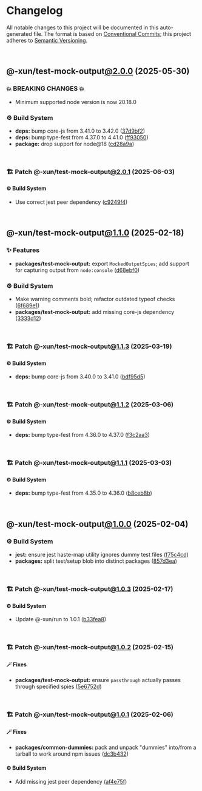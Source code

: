 # Changelog

All notable changes to this project will be documented in this auto-generated
file. The format is based on [Conventional Commits][1];
this project adheres to [Semantic Versioning][2].

<br />

## @-xun/test-mock-output[@2.0.0][3] (2025-05-30)

### 💥 BREAKING CHANGES 💥

- Minimum supported node version is now 20.18.0

### ⚙️ Build System

- **deps:** bump core-js from 3.41.0 to 3.42.0 ([37d9bf2][4])
- **deps:** bump type-fest from 4.37.0 to 4.41.0 ([ff93050][5])
- **package:** drop support for node\@18 ([cd28a9a][6])

<br />

### 🏗️ Patch @-xun/test-mock-output[@2.0.1][7] (2025-06-03)

#### ⚙️ Build System

- Use correct jest peer dependency ([c9249f4][8])

<br />

## @-xun/test-mock-output[@1.1.0][9] (2025-02-18)

### ✨ Features

- **packages/test-mock-output:** export `MockedOutputSpies`; add support for capturing output from `node:console` ([d68ebf0][10])

### ⚙️ Build System

- Make warning comments bold; refactor outdated typeof checks ([6f689e1][11])
- **packages/test-mock-output:** add missing core-js dependency ([3333d12][12])

<br />

### 🏗️ Patch @-xun/test-mock-output[@1.1.3][13] (2025-03-19)

#### ⚙️ Build System

- **deps:** bump core-js from 3.40.0 to 3.41.0 ([bdf95d5][14])

<br />

### 🏗️ Patch @-xun/test-mock-output[@1.1.2][15] (2025-03-06)

#### ⚙️ Build System

- **deps:** bump type-fest from 4.36.0 to 4.37.0 ([f3c2aa3][16])

<br />

### 🏗️ Patch @-xun/test-mock-output[@1.1.1][17] (2025-03-03)

#### ⚙️ Build System

- **deps:** bump type-fest from 4.35.0 to 4.36.0 ([b8ceb8b][18])

<br />

## @-xun/test-mock-output[@1.0.0][19] (2025-02-04)

### ⚙️ Build System

- **jest:** ensure jest haste-map utility ignores dummy test files ([f75c4cd][20])
- **packages:** split test/setup blob into distinct packages ([857d3ea][21])

<br />

### 🏗️ Patch @-xun/test-mock-output[@1.0.3][22] (2025-02-17)

#### ⚙️ Build System

- Update @-xun/run to 1.0.1 ([b33fea8][23])

<br />

### 🏗️ Patch @-xun/test-mock-output[@1.0.2][24] (2025-02-15)

#### 🪄 Fixes

- **packages/test-mock-output:** ensure `passthrough` actually passes through specified spies ([5e6752d][25])

<br />

### 🏗️ Patch @-xun/test-mock-output[@1.0.1][26] (2025-02-06)

#### 🪄 Fixes

- **packages/common-dummies:** pack and unpack "dummies" into/from a tarball to work around npm issues ([dc3b432][27])

#### ⚙️ Build System

- Add missing jest peer dependency ([af4e75f][28])

[1]: https://conventionalcommits.org
[2]: https://semver.org
[3]: https://github.com/Xunnamius/test-utils/compare/@-xun/test-mock-output@1.1.3...@-xun/test-mock-output@2.0.0
[4]: https://github.com/Xunnamius/test-utils/commit/37d9bf27eb5d35642e3bd6568460041aedaecd00
[5]: https://github.com/Xunnamius/test-utils/commit/ff93050b6af97cfd3bbeae72d48b47a3396c400c
[6]: https://github.com/Xunnamius/test-utils/commit/cd28a9a0a06981edb7d180139ceb629dc4313139
[7]: https://github.com/Xunnamius/test-utils/compare/@-xun/test-mock-output@2.0.0...@-xun/test-mock-output@2.0.1
[8]: https://github.com/Xunnamius/test-utils/commit/c9249f4ac0db649fa05aa28798447a40ec9c9fad
[9]: https://github.com/Xunnamius/test-utils/compare/@-xun/test-mock-output@1.0.3...@-xun/test-mock-output@1.1.0
[10]: https://github.com/Xunnamius/test-utils/commit/d68ebf0d1c1d58d3345c900e07ca535752485c7e
[11]: https://github.com/Xunnamius/test-utils/commit/6f689e10efcbac51bda6c5db872d36185d578002
[12]: https://github.com/Xunnamius/test-utils/commit/3333d128f45f8a778ae6bf5f32aaf8d3090d7e19
[13]: https://github.com/Xunnamius/test-utils/compare/@-xun/test-mock-output@1.1.2...@-xun/test-mock-output@1.1.3
[14]: https://github.com/Xunnamius/test-utils/commit/bdf95d510c83373bf213fcd062f2ae7574c8d05b
[15]: https://github.com/Xunnamius/test-utils/compare/@-xun/test-mock-output@1.1.1...@-xun/test-mock-output@1.1.2
[16]: https://github.com/Xunnamius/test-utils/commit/f3c2aa3d45ab3abc2647670264fb41db52135e8c
[17]: https://github.com/Xunnamius/test-utils/compare/@-xun/test-mock-output@1.1.0...@-xun/test-mock-output@1.1.1
[18]: https://github.com/Xunnamius/test-utils/commit/b8ceb8bdffb91f71e9596cc5c9c98d0053d4acd8
[19]: https://github.com/Xunnamius/test-utils/compare/857d3eac80084608a88cbc27476cbe23e155ce7d...@-xun/test-mock-output@1.0.0
[20]: https://github.com/Xunnamius/test-utils/commit/f75c4cd929f5d1720d466436ad2ee5c68cced170
[21]: https://github.com/Xunnamius/test-utils/commit/857d3eac80084608a88cbc27476cbe23e155ce7d
[22]: https://github.com/Xunnamius/test-utils/compare/@-xun/test-mock-output@1.0.2...@-xun/test-mock-output@1.0.3
[23]: https://github.com/Xunnamius/test-utils/commit/b33fea8db53369e4e821d273ed05fd0d4c91b749
[24]: https://github.com/Xunnamius/test-utils/compare/@-xun/test-mock-output@1.0.1...@-xun/test-mock-output@1.0.2
[25]: https://github.com/Xunnamius/test-utils/commit/5e6752d3df07530b42d0df97ebef3e0865c62b7f
[26]: https://github.com/Xunnamius/test-utils/compare/@-xun/test-mock-output@1.0.0...@-xun/test-mock-output@1.0.1
[27]: https://github.com/Xunnamius/test-utils/commit/dc3b432f6d15898a8396cf56c73f03cafcecb7a9
[28]: https://github.com/Xunnamius/test-utils/commit/af4e75f9b436c758cd44a902f489c5640d8b2b47
